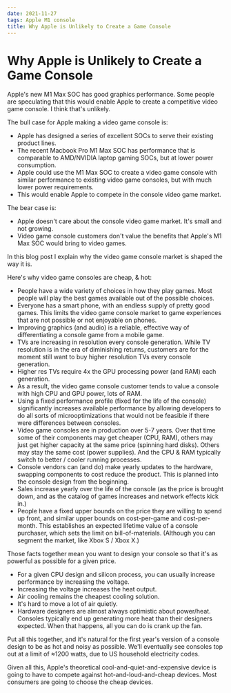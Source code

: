 ```yaml
---
date: 2021-11-27
tags: Apple M1 console
title: Why Apple is Unlikely to Create a Game Console
---
```


# Why Apple is Unlikely to Create a Game Console

Apple's new M1 Max SOC has good graphics performance. Some people are speculating that this would enable Apple to create a competitive video game console. I think that's unlikely.

The bull case for Apple making a video game console is:

+ Apple has designed a series of excellent SOCs to serve their existing product lines.
+ The recent Macbook Pro M1 Max SOC has performance that is comparable to AMD/NVIDIA laptop gaming SOCs, but at lower power consumption.
+ Apple could use the M1 Max SOC to create a video game console with similar performance to existing video game consoles, but with much lower power requirements.
+ This would enable Apple to compete in the console video game market.

The bear case is:

- Apple doesn't care about the console video game market. It's small and not growing.
- Video game console customers don't value the benefits that Apple's M1 Max SOC would bring to video games.

In this blog post I explain why the video game console market is shaped the way it is.

<!--more-->

Here's why video game consoles are cheap, & hot:

+ People have a wide variety of choices in how they play games. Most people will play the best games available out of the possible choices.
+ Everyone has a smart phone, with an endless supply of pretty good games. This limits the video game console market to game experiences that are not possible or not enjoyable on phones.
+ Improving graphics (and audio) is a reliable, effective way of differentiating a console game from a mobile game.
+ TVs are increasing in resolution every console generation. While TV resolution is in the era of diminishing returns, customers are for the moment still want to buy higher resolution TVs every console generation.
+ Higher res TVs require 4x the GPU processing power (and RAM) each generation.
+ As a result, the video game console customer tends to value a console with high CPU and GPU power, lots of RAM.
+ Using a fixed performance profile (fixed for the life of the console) significantly increases available performance by allowing developers to do all sorts of microoptimizations that would not be feasible if there were differences between consoles.
+ Video game consoles are in production over 5-7 years. Over that time some of their components may get cheaper (CPU, RAM), others may just get higher capacity at the same price (spinning hard disks). Others may stay the same cost (power supplies). And the CPU & RAM typically switch to better / cooler running processes.
+ Console vendors can (and do) make yearly updates to the hardware, swapping components to cost reduce the product. This is planned into the console design from the beginning.
+ Sales increase yearly over the life of the console (as the price is brought down, and as the catalog of games increases and network effects kick in.)
+ People have a fixed upper bounds on the price they are willing to spend up front, and similar upper bounds on cost-per-game and cost-per-month. This establishes an expected lifetime value of a console purchaser, which sets the limit on bill-of-materials. (Although you can segment the market, like Xbox S / Xbox X.)

Those facts together mean you want to design your console so that it's as powerful as possible for a given price.

+ For a given CPU design and silicon process, you can usually increase performance by increasing the voltage.
+ Increasing the voltage increases the heat output.
+ Air cooling remains the cheapest cooling solution.
+ It's hard to move a lot of air quietly.
+ Hardware designers are almost always optimistic about power/heat. Consoles typically end up generating more heat than their designers expected. When that happens, all you can do is crank up the fan.
 
Put all this together, and it's natural for the first year's version of a console design to be as hot and noisy as possible. We'll eventually see consoles top out at a limit of ≈1200 watts, due to US household electricity codes.

Given all this, Apple's theoretical cool-and-quiet-and-expensive device is going to have to compete against hot-and-loud-and-cheap devices. Most consumers are going to choose the cheap devices.